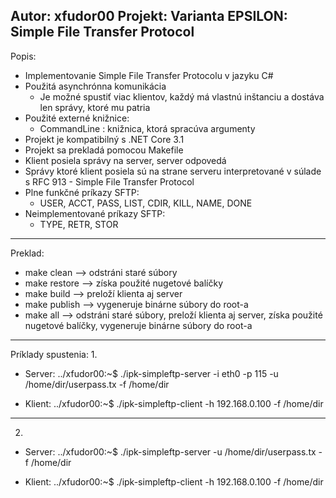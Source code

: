 Autor: xfudor00
Projekt: Varianta EPSILON: Simple File Transfer Protocol
--------------------------------------------------------
Popis:
- Implementovanie Simple File Transfer Protocolu v jazyku C#
- Použitá asynchrónna komunikácia
  - Je možné spustiť viac klientov, každý má vlastnú inštanciu a dostáva len správy, ktoré mu patria
- Použité externé knižnice:
	- CommandLine : knižnica, ktorá spracúva argumenty
- Projekt je kompatibilný s .NET Core 3.1
- Projekt sa prekladá pomocou Makefile
- Klient posiela správy na server, server odpovedá
- Správy ktoré klient posiela sú na strane serveru interpretované v súlade s RFC 913 - Simple File Transfer Protocol
- Plne funkčné príkazy SFTP:
	- USER, ACCT, PASS, LIST, CDIR, KILL, NAME, DONE
- Neimplementované príkazy SFTP:
	- TYPE, RETR, STOR
---------------------------------------------------------------------------------------------------------------------
Preklad:
- make clean   --> odstráni staré súbory
- make restore --> získa použité nugetové balíčky
- make build   --> preloží klienta aj server
- make publish --> vygeneruje binárne súbory do root-a
- make all     --> odstráni staré súbory, preloží klienta aj server, získa použité nugetové balíčky, vygeneruje binárne súbory do root-a
----------------------------------------------------------------------------------------------------------------------------------------
Príklady spustenia:
 1.
  - Server:
	../xfudor00:~$ ./ipk-simpleftp-server -i eth0 -p 115 -u /home/dir/userpass.tx -f /home/dir

  - Klient:
	../xfudor00:~$ ./ipk-simpleftp-client -h 192.168.0.100 -f /home/dir
--------------------------------------------------------------------------------------------------
 2.
  - Server:
	../xfudor00:~$ ./ipk-simpleftp-server -u /home/dir/userpass.tx -f /home/dir

  - Klient:
	../xfudor00:~$ ./ipk-simpleftp-client -h 192.168.0.100 -f /home/dir
